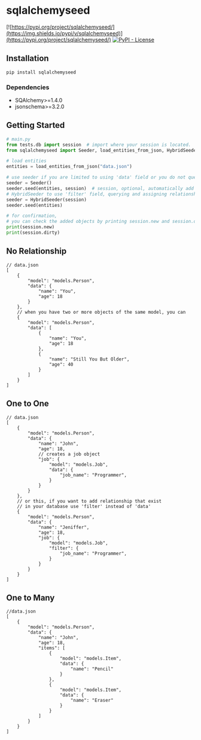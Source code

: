 # sqlalchemyseed

[![https://pypi.org/project/sqlalchemyseed/](https://img.shields.io/pypi/v/sqlalchemyseed)](https://pypi.org/project/sqlalchemyseed/)
[![PyPI - License](https://img.shields.io/pypi/l/sqlalchemyseed)](https://github.com/jedymatt/sqlalchemyseed/blob/main/LICENSE)

## Installation

```commandline
pip install sqlalchemyseed
```

### Dependencies

* SQAlchemy>=1.4.0
* jsonschema>=3.2.0

## Getting Started

```python
# main.py
from tests.db import session  # import where your session is located.
from sqlalchemyseed import Seeder, load_entities_from_json, HybridSeeder

# load entities
entities = load_entities_from_json("data.json")

# use seeder if you are limited to using 'data' field or you do not query relationship from database
seeder = Seeder()
seeder.seed(entities, session)  # session, optional, automatically add entities to session
# HybridSeeder to use 'filter' field, querying and assigning relationship that exist in the database
seeder = HybridSeeder(session)
seeder.seed(entities)

# for confirmation,
# you can check the added objects by printing session.new and session.dirty
print(session.new)
print(session.dirty)

```

## No Relationship

```json5
// data.json
[
    {
        "model": "models.Person",
        "data": {
            "name": "You",
            "age": 18
        }
    },
    // when you have two or more objects of the same model, you can
    {
        "model": "models.Person",
        "data": [
            {
                "name": "You",
                "age": 18
            },
            {
                "name": "Still You But Older",
                "age": 40
            }
        ]
    }
]
```

## One to One

```json5
// data.json
[
    {
        "model": "models.Person",
        "data": {
            "name": "John",
            "age": 18,
            // creates a job object
            "job": {
                "model": "models.Job",
                "data": {
                    "job_name": "Programmer",
                }
            }
        }
    },
    // or this, if you want to add relationship that exist
    // in your database use 'filter' instead of 'data'
    {
        "model": "models.Person",
        "data": {
            "name": "Jeniffer",
            "age": 18,
            "job": {
                "model": "models.Job",
                "filter": {
                    "job_name": "Programmer",
                }
            }
        }
    }
]
```

## One to Many

```json5
//data.json
[
    {
        "model": "models.Person",
        "data": {
            "name": "John",
            "age": 18,
            "items": [
                {
                    "model": "models.Item",
                    "data": {
                        "name": "Pencil"
                    }
                },
                {
                    "model": "models.Item",
                    "data": {
                        "name": "Eraser"
                    }
                }
            ]
        }
    }
]
```